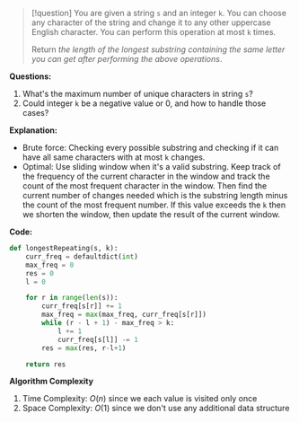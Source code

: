 >[!question]
>You are given a string `s` and an integer `k`. You can choose any character of the string and change it to any other uppercase English character. You can perform this operation at most `k` times.
>
>Return _the length of the longest substring containing the same letter you can get after performing the above operations_.

**Questions:**
1. What's the maximum number of unique characters in string `s`?
2. Could integer `k` be a negative value or 0, and how to handle those cases?

**Explanation:**
- Brute force: Checking every possible substring and checking if it can have all same characters with at most `k` changes.
- Optimal: Use sliding window when it's a valid substring. Keep track of the frequency of the current character in the window and track the count of the most frequent character in the window. Then find the current number of changes needed which is the substring length minus the count of the most frequent number. If this value exceeds the `k` then we shorten the window, then update the result of the current window.

**Code:**
```Python
def longestRepeating(s, k):
	curr_freq = defaultdict(int)
	max_freq = 0
	res = 0
	l = 0

	for r in range(len(s)):
		curr_freq[s[r]] += 1
		max_freq = max(max_freq, curr_freq[s[r]])
		while (r - l + 1) - max_freq > k:
			l += 1
			curr_freq[s[l]] -= 1
		res = max(res, r-l+1)

	return res
```

**Algorithm Complexity**
1. Time Complexity: $O(n)$ since we each value is visited only once
2. Space Complexity: $O(1)$ since we don't use any additional data structure